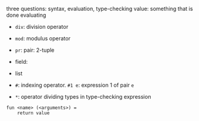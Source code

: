 three questions: syntax, evaluation, type-checking
value: something that is done evaluating

 * `div`: division operator
 * `mod`: modulus operator

 * `pr`: pair: 2-tuple
 * field: 
 * list
 * `#`: indexing operator. `#1 e`: expression 1 of pair `e`
 * `*`: operator dividing types in type-checking expression
 

```
fun <name> (<arguments>) =
    return value
```